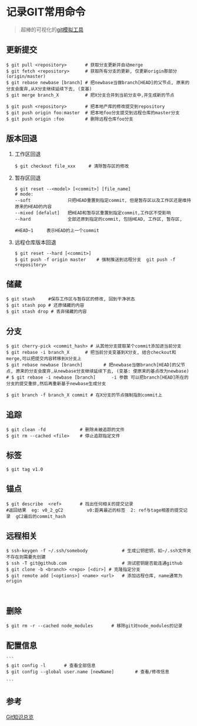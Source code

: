 # 记录GIT常用命令
> 超棒的可视化的[git模拟工具](https://learngitbranching.js.org/)
## 更新提交
```
$ git pull <repository>       # 获取分支更新并自动merge
$ git fetch <repository>      # 获取所有分支的更新, 仅更新origin那部分(origin/master)
$ git rebase newbase [branch] # 把newbase当做branch[HEAD]的父节点, 原来的分支会废弃,从X分支继续延续下去, (变基)
$ git merge branch_X          # 把X分支合并到当前分支中,并生成新的节点

$ git push <repository>       # 把本地产库的修改提交到repository
$ git push origin foo:master  # 把本地foo分支提交到远程仓库的master分支
$ git push origin :foo        # 删除远程仓库foo分支

```


## 版本回退

1. 工作区回退
    ```
    $ git checkout file_xxx     # 清除暂存区的修改
    ```

2. 暂存区回退
    ```
    $ git reset --<model> [<commit>] [file_name]
    # mode:
    --soft              只把HEAD重置到指定commit, 但是暂存区以及工作区还是维持原来的HEAD的内容
    --mixed [defalut]   把HEAD和暂存区重置到指定commit,工作区不受影响 
    --hard              全部还原到指定的commit, 包括HEAD, 工作区, 暂存区,

    #HEAD~1     表示HEAD的上一个commit
    ```
3. 远程仓库版本回退
    ```
    $ git reset --hard [<commit>]
    $ git push -f origin master    # 强制推送到远程分支  git push -f <repository>
    ```


## 储藏

```
$ git stash     #保存工作区与暂存区的修改, 回到干净状态
$ git stash pop # 还原储藏的内容
$ git stash drop # 丢弃储藏的内容
```

## 分支

```
$ git cherry-pick <commit_hash> # 从其他分支提取某个commit添加进当前分支
$ git rebase -i branch_X      # 把当前分支变基到X分支, 结合checkout和merge,可以把提交内容转移到X分支上
$ git rebase newbase [branch]        # 把newbase当做branch[HEAD]的父节点, 原来的分支会废弃,从newbase分支继续延续下去, (变基: 使原来的基点改为newbase)
# $ git rebase -i newbase [branch]      -i 参数 可以把branch[HEAD]所在的分支的提交重排,然后再重新基于newbase生成分支

$ git branch -f branch_X commit # 在X分支的节点强制指到commit上
```

## 追踪
```
$ git clean -fd             # 删除未被追踪的文件
$ git rm --cached <file>    # 停止追踪指定文件
```

## 标签
```
$ git tag v1.0
```

## 锚点
```
$ git describe  <ref>       # 找出任何相关的提交记录
#返回结果  eg: v0_2_gC2         v0:距离最近的标签  2: ref与tage相差的提交记录  gC2最后的commit_hash
```

## 远程相关

```
$ ssh-keygen -f ~/.ssh/somebody             # 生成公钥密钥，如~/.ssh文件夹不存在则需要先创建
$ ssh -T git@github.com                     # 测试密钥是否能连通github
$ git clone -b <branch> <repo> [<dir>] # 克隆指定分支
$ git remote add [<options>] <name> <url>   # 添加远程仓库, name通常为origin



```

## 删除

```
$ git rm -r --cached node_modules       # 移除git对node_modules的记录
```

## 配置信息

    ```
    $ git config -l       # 查看全部信息
    $ git config --global user.name [newName]        # 查看/修改信息

    ```


## 参考

[Git知识总览](https://www.cnblogs.com/ludashi/category/1141984.html)